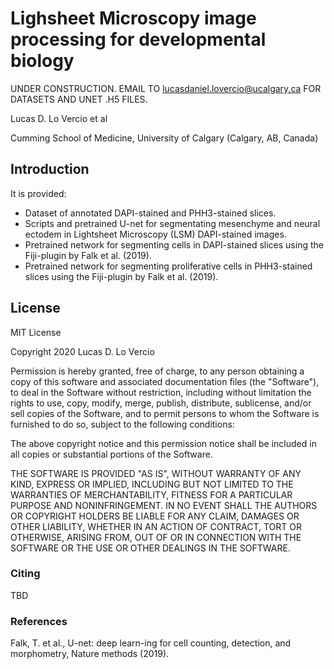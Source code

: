 # Lighsheet Microscopy image processing for developmental biology

UNDER CONSTRUCTION. EMAIL TO lucasdaniel.lovercio@ucalgary.ca FOR DATASETS AND UNET .H5 FILES.

Lucas D. Lo Vercio et al

Cumming School of Medicine, University of Calgary (Calgary, AB, Canada)

## Introduction

It is provided:
* Dataset of annotated DAPI-stained and PHH3-stained slices.
* Scripts and pretrained U-net for segmentating mesenchyme and neural ectodem in Lightsheet Microscopy (LSM)  DAPI-stained images.
* Pretrained network for segmenting cells in DAPI-stained slices using the Fiji-plugin by Falk et al. (2019).
* Pretrained network for segmenting proliferative cells in PHH3-stained slices using the Fiji-plugin by Falk et al. (2019).

## License

MIT License

Copyright 2020 Lucas D. Lo Vercio

Permission is hereby granted, free of charge, to any person obtaining a copy
of this software and associated documentation files (the "Software"), to deal
in the Software without restriction, including without limitation the rights
to use, copy, modify, merge, publish, distribute, sublicense, and/or sell
copies of the Software, and to permit persons to whom the Software is
furnished to do so, subject to the following conditions:

The above copyright notice and this permission notice shall be included in all
copies or substantial portions of the Software.

THE SOFTWARE IS PROVIDED "AS IS", WITHOUT WARRANTY OF ANY KIND, EXPRESS OR
IMPLIED, INCLUDING BUT NOT LIMITED TO THE WARRANTIES OF MERCHANTABILITY,
FITNESS FOR A PARTICULAR PURPOSE AND NONINFRINGEMENT. IN NO EVENT SHALL THE
AUTHORS OR COPYRIGHT HOLDERS BE LIABLE FOR ANY CLAIM, DAMAGES OR OTHER
LIABILITY, WHETHER IN AN ACTION OF CONTRACT, TORT OR OTHERWISE, ARISING FROM,
OUT OF OR IN CONNECTION WITH THE SOFTWARE OR THE USE OR OTHER DEALINGS IN THE
SOFTWARE.

### Citing

TBD

### References

Falk, T. et al., U-net: deep learn-ing for cell counting, detection, and morphometry, Nature methods (2019).
